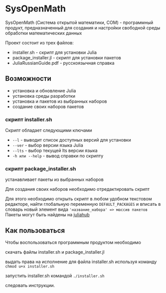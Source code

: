 # SysOpenMath
SysOpenMath (Система открытой математики, СОМ) - программный продукт, предназначенный для создания и настройки свободной среды обработки математических данных

Проект состоит из трех файлов:
* installer.sh - скрипт для установки Julia
* package_installer.jl - скрипт для установки пакетов
* JuliaRussianGuide.pdf - русскоязычная справка
## Возможности
* установка и обновление Julia
* установка среды разработки
* установка и пакетов из выбранных наборов
* создание своих наборов пакетов

### скрипт installer.sh
Скрипт обладает следующими  ключами
* `--l` - выводит список доступных версий для установки
* `--ver` - выбор версии языка Julia
* `--lts` - выбор текущей lts версии языка
* `-h или --help` - вывод справки по скрипту

### скрипт package_installer.sh
устанавливает пакеты из выбранных наборов

Для создания своих наборов необходимо отредактировать скрипт

Для этого необходимо открыть скрипт в любом удобном текстовом редакторе, найти глобальную переменную `DEFAULT_PACKAGES` и вписать в словарь новый элемент вида `'название_набора' => массив пакетов`
Пакеты могут быть найдены на [juliahub](https://juliahub.com/ui/Home)



## Как пользоваться
Чтобы воспользоваться программным продуктом необходимо

скачать файлы installer.sh и package_installer.jl

выдать права на исполнение для файла installer.sh используя команду `chmod u+x installer.sh`

запустить installer.sh командой `./installer.sh`

следовать инструкции.



